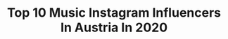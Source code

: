 ---
title: Top 10 Music Instagram Influencers In Austria In 2020
description: >-
  Find top music Instagram influencers in Austria in 2020. Most popular hashtags: #coronavirus #quarant #throwback #ilovemybike.
platform: Instagram
profiles:
  - username: "officialandyb"
    fullname: >-
      ANDY BLIZZY
    location: "Austria"
    followers: 21120
    engagement: 475
    commentsToLikes: 0.067686
    id: ck8wfih74frc20j782qw46f14
    verified: false
    hashtags: "#steiermark, #chiller, #lachenistgesund, #strand"
  - username: "kate.cycling"
    fullname: >-
      Kasia
    location: "Austria"
    followers: 5065
    engagement: 1386
    commentsToLikes: 0.041464
    id: ck8tcb2bfywki0j78lxgfljmu
    verified: false
    hashtags: "#nostaligic, #covid, #rovalcomponents, #specializedwoman"
  - username: "amywaldamy"
    fullname: >-
      AMY WALD
    location: "Austria"
    followers: 16556
    engagement: 1673
    commentsToLikes: 0.032075
    id: ck5q7pu1d2ltr0i11xu4nv8cp
    verified: false
    hashtags: "#breakthemfashion, #stayathome"
  - username: "timcavadini"
    fullname: >-
      tim cavadini
    location: "Austria"
    followers: 9652
    engagement: 975
    commentsToLikes: 0.012349
    id: ck13bg470v9cn0i196jnruecz
    verified: false
    hashtags: "#windowlight, #portrait, #shadowplay, #cyberpunk"
  - username: "sdarling_33"
    fullname: >-
      Scott Darling
    location: "Austria"
    followers: 82306
    engagement: 440
    commentsToLikes: 0.008356
    id: ck5bw8lsrl7k30i11k6h04y2j
    verified: true
    hashtags: "#lunchdate, #model, #notredamehounds, #teamlabborderless"
  - username: "bettinamoench"
    fullname: >-
      Bettina Mönch
    location: "Austria"
    followers: 2254
    engagement: 1591
    commentsToLikes: 0.038315
    id: ck5pvsatvjeal0i11jtx68fyi
    verified: false
    hashtags: "#musical, #sexsells, #ladiestalk, #steampunkstyle"
  - username: "karim.mc_"
    fullname: >-
      Karim-Mc
    location: "Austria"
    followers: 3524
    engagement: 1401
    commentsToLikes: 0.044159
    id: ck6tmutnc8koy0j71hnrtfl4f
    verified: false
    hashtags: ""
  - username: "esseily"
    fullname: >-
      Mahmoud El Esseilyالعسيلي
    location: "Austria"
    followers: 1758249
    engagement: 241
    commentsToLikes: 0.007553
    id: ck0w4todx0d710i19e3qetgun
    verified: true
    hashtags: "#soon, #musicvideo, #esseily, #nocaptionneeded"
  - username: "depixtion"
    fullname: >-
      Depixtion
    location: "Austria"
    followers: 4231
    engagement: 2770
    commentsToLikes: 0.061780
    id: ck0u69qbg1eky0i19ucark21s
    verified: false
    hashtags: ""
  - username: "x_david_emanuel_x"
    fullname: >-
      David Emanuel
    location: "Austria"
    followers: 11454
    engagement: 943
    commentsToLikes: 0.060033
    id: ck6u71uc3izez0j71abk6hgbv
    verified: false
    hashtags: "#recap, #studio, #producing, #a1nowtv"
---